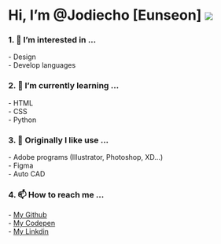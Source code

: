 <h1> Hi, I’m @Jodiecho [Eunseon] <img src="https://camo.githubusercontent.com/0c732027af8a28d138e3698181f7be7c9b97d443b4beb9c7ce8ec4cffc6b4767/68747470733a2f2f6d656469612e67697068792e636f6d2f6d656469612f6876524a434c467a6361737252346961377a2f67697068792e676966" data-canonical-src="https://media.giphy.com/media/hvRJCLFzcasrR4ia7z/giphy.gif" style="max-width: 100%; display: inline-block;" data-target="animated-image.originalImage"></h1>

<h3>1. 👀 I’m interested in ... </h3>
  - Design<br>
  - Develop languages<br>

<h3>2. 🌱 I’m currently learning ...</h3>
  - HTML<br>
  - CSS<br>
  - Python<br>
  
<h3>3. 💞️ Originally I like use ...</h3>
  - Adobe programs (Illustrator, Photoshop, XD...)<br>
  - Figma<br>
  - Auto CAD<br>

<h3>4. 📫 How to reach me ...</h3>
 - <a href="https://github.com/Jodiecho/" rel="nofollow">My Github</a><br>
 - <a href="https://codepen.io/Jodiecho" rel="">My Codepen</a><br>
 - <a href="https://www.linkedin.com/in/eunseoncho/" rel="">My Linkdin</a><br>


<!---
Jodiecho/Jodiecho is a ✨ special ✨ repository because its `README.md` (this file) appears on your GitHub profile.
You can click the Preview link to take a look at your changes.
--->
